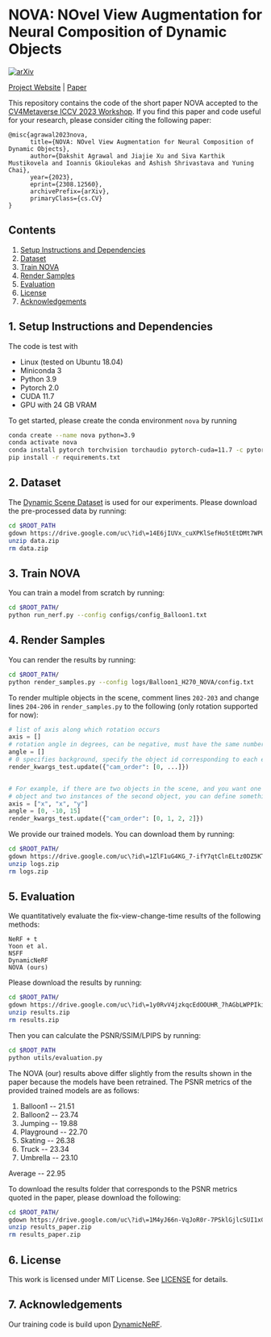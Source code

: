 # NOVA: NOvel View Augmentation for Neural Composition of Dynamic Objects

 [![arXiv](https://img.shields.io/badge/arXiv-2108.00946-b31b1b.svg)](https://arxiv.org/abs/2308.12560)

[Project Website](https://mscvprojects.ri.cmu.edu/2023team1/) | [Paper](https://arxiv.org/pdf/2308.12560.pdf)

This repository contains the code of the short paper NOVA accepted to the [CV4Metaverse ICCV 2023 Workshop](https://sites.google.com/view/cv4metaverse/). If you find this paper and code useful for your research, please consider citing the following paper:

```
@misc{agrawal2023nova,
      title={NOVA: NOvel View Augmentation for Neural Composition of Dynamic Objects},
      author={Dakshit Agrawal and Jiajie Xu and Siva Karthik Mustikovela and Ioannis Gkioulekas and Ashish Shrivastava and Yuning Chai},
      year={2023},
      eprint={2308.12560},
      archivePrefix={arXiv},
      primaryClass={cs.CV}
}
```

## Contents

1. [Setup Instructions and Dependencies](#1-setup-instructions-and-dependencies)
2. [Dataset](#2-dataset)
3. [Train NOVA](#3-train-nova)
4. [Render Samples](#4-render-samples)
5. [Evaluation](#5-evaluation)
6. [License](#6-license)
7. [Acknowledgements](#7-acknowledgements)


## 1. Setup Instructions and Dependencies

The code is test with
* Linux (tested on Ubuntu 18.04)
* Miniconda 3
* Python 3.9
* Pytorch 2.0
* CUDA 11.7
* GPU with 24 GB VRAM

To get started, please create the conda environment `nova` by running

```bash
conda create --name nova python=3.9
conda activate nova
conda install pytorch torchvision torchaudio pytorch-cuda=11.7 -c pytorch -c nvidia
pip install -r requirements.txt
```

## 2. Dataset

The [Dynamic Scene Dataset](https://research.nvidia.com/publication/2020-06_novel-view-synthesis-dynamic-scenes-globally-coherent-depths) is used for our experiments. Please download the pre-processed data by running:

```bash
cd $ROOT_PATH
gdown https://drive.google.com/uc\?id\=14E6jIUVx_cuXPKlSefHo5tEtDMt7WPUd
unzip data.zip
rm data.zip
```

## 3. Train NOVA
You can train a model from scratch by running:

```bash
cd $ROOT_PATH/
python run_nerf.py --config configs/config_Balloon1.txt
```

## 4. Render Samples

You can render the results by running:

```bash
cd $ROOT_PATH/
python render_samples.py --config logs/Balloon1_H270_NOVA/config.txt
```

To render multiple objects in the scene, comment lines `202-203` and change lines `204-206` in `render_samples.py` to the following (only rotation supported for now):

```python
# list of axis along which rotation occurs
axis = []
# rotation angle in degrees, can be negative, must have the same number of elements as axis
angle = []
# 0 specifies background, specify the object id corresponding to each element in axis
render_kwargs_test.update({"cam_order": [0, ...]})


# For example, if there are two objects in the scene, and you want one instance of first
# object and two instances of the second object, you can define something like this:
axis = ["x", "x", "y"]
angle = [0, -10, 15]
render_kwargs_test.update({"cam_order": [0, 1, 2, 2]})
```

We provide our trained models. You can download them by running:

```bash
cd $ROOT_PATH/
gdown https://drive.google.com/uc\?id\=1ZlF1uG4KG_7-ifY7qtClnELtz0DZ5KTn
unzip logs.zip
rm logs.zip
```

## 5. Evaluation

We quantitatively evaluate the fix-view-change-time results of the following methods:

`NeRF + t` \
`Yoon et al.` \
`NSFF` \
`DynamicNeRF` \
`NOVA (ours)`

Please download the results by running:

```bash
cd $ROOT_PATH/
gdown https://drive.google.com/uc\?id\=1y0RvV4jzkqcEdOOUHR_7hAGbLWPPIki3
unzip results.zip
rm results.zip
```

Then you can calculate the PSNR/SSIM/LPIPS by running:

```bash
cd $ROOT_PATH
python utils/evaluation.py
```

The NOVA (our) results above differ slightly from the results shown in the paper because the models have been retrained. The PSNR metrics of the provided trained models are as follows:

1. Balloon1 -- 21.51
2. Balloon2 -- 23.74
3. Jumping -- 19.88
4. Playground -- 22.70
5. Skating -- 26.38
6. Truck -- 23.34
7. Umbrella -- 23.10

Average -- 22.95

To download the results folder that corresponds to the PSNR metrics quoted in the paper, please download the following:

```bash
cd $ROOT_PATH/
gdown https://drive.google.com/uc\?id\=1M4yJ66n-VqJoR0r-7PSklGjlcSUI1xCN
unzip results_paper.zip
rm results_paper.zip
```

## 6. License

This work is licensed under MIT License. See [LICENSE](LICENSE) for details.

## 7. Acknowledgements
Our training code is build upon [DynamicNeRF](https://github.com/gaochen315/DynamicNeRF).

